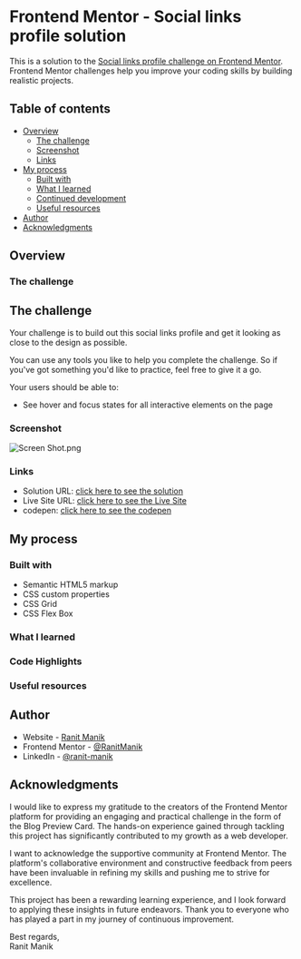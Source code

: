# Frontend Mentor - Social links profile solution

This is a solution to
the [Social links profile challenge on Frontend Mentor](https://www.frontendmentor.io/challenges/social-links-profile-UG32l9m6dQ).
Frontend Mentor challenges help you improve your coding skills by building realistic projects.

## Table of contents

- [Overview](#overview)
    - [The challenge](#the-challenge)
    - [Screenshot](#screenshot)
    - [Links](#links)
- [My process](#my-process)
    - [Built with](#built-with)
    - [What I learned](#what-i-learned)
    - [Continued development](#continued-development)
    - [Useful resources](#useful-resources)
- [Author](#author)
- [Acknowledgments](#acknowledgments)

## Overview

### The challenge

## The challenge

Your challenge is to build out this social links profile and get it looking as close to the design as possible.

You can use any tools you like to help you complete the challenge. So if you've got something you'd like to practice,
feel free to give it a go.

Your users should be able to:

- See hover and focus states for all interactive elements on the page

### Screenshot

![Screen Shot.png](Screen%20Shot.png)

### Links

- Solution
  URL: [click here to see the solution](https://www.frontendmentor.io/solutions/social-links-profile-using-html-css-FTsSqzmAEq)
- Live Site
  URL: [click here to see the Live Site](https://ranitmanik.github.io/frontendmentor-challenges/FrontendMentor13%E2%80%94social-links-profile/index.html)
- codepen: [click here to see the codepen](https://codepen.io/RANIT-MANIK/pen/mdomGdw)

## My process

### Built with

- Semantic HTML5 markup
- CSS custom properties
- CSS Grid
- CSS Flex Box

### What I learned

### Code Highlights

### Useful resources

## Author

- Website - [Ranit Manik](https://ranitmanik.github.io/Portfolio-1.0)
- Frontend Mentor - [@RanitManik](https://www.frontendmentor.io/profile/RanitManik)
- LinkedIn - [@ranit-manik](https://www.linkedin.com/in/ranit-manik/)

## Acknowledgments

I would like to express my gratitude to the creators of the Frontend Mentor platform for providing an engaging and
practical challenge in the form of the Blog Preview Card. The hands-on experience gained through tackling this project
has significantly contributed to my growth as a web developer.

I want to acknowledge the supportive community at Frontend Mentor. The platform's collaborative environment and
constructive feedback from peers have been invaluable in refining my skills and pushing me to strive for excellence.

This project has been a rewarding learning experience, and I look forward to applying these insights in future
endeavors. Thank you to everyone who has played a part in my journey of continuous improvement.

Best regards,<br>
Ranit Manik
